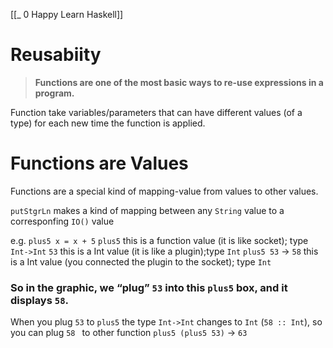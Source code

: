 [[_ 0 Happy Learn Haskell]]

# Reusabiity
> **Functions are one of the most basic ways to re-use expressions in a program.**

Function take variables/parameters that can have different values (of a type) for each new time the function is applied.


# Functions are Values

Functions are a special kind of mapping-value from values to other values.

`putStgrLn` makes a kind of mapping between any `String` value to a corresponfing `IO()` value

e.g.
`plus5 x = x + 5`
`plus5` this is a function value (it is like socket); type `Int->Int`
`53` this is a Int value (it is like a plugin);type `Int`
`plus5 53` -> `58` this is a Int value (you connected the plugin to the socket); type `Int`

### So in the graphic, we “plug” `53` into this `plus5` box, and it displays `58`.


When you plug `53` to `plus5` the type `Int->Int` changes to `Int` (`58 :: Int`), so you can plug `58 ` to other function
`plus5 (plus5 53)` -> `63`

